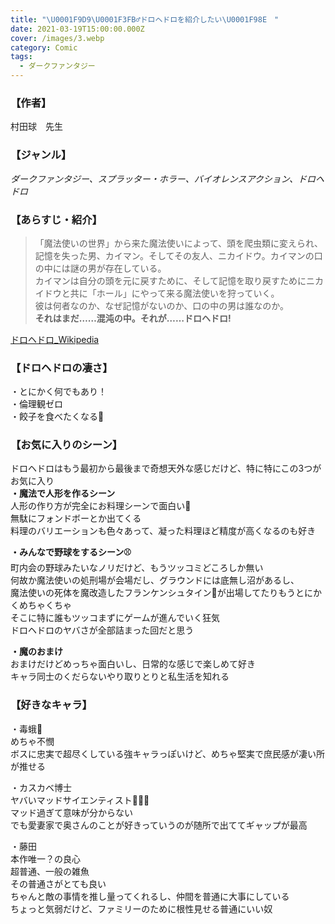 ```yaml
---
title: "\U0001F9D9\U0001F3FB‍♂️ドロヘドロを紹介したい\U0001F98E　"
date: 2021-03-19T15:00:00.000Z
cover: /images/3.webp
category: Comic
tags:
  - ダークファンタジー
---
```

### 【作者】
村田球　先生

### 【ジャンル】
*ダークファンタジー、スプラッター・ホラー、バイオレンスアクション、ドロヘドロ*

### 【あらすじ・紹介】
> 「魔法使いの世界」から来た魔法使いによって、頭を爬虫類に変えられ、記憶を失った男、カイマン。そしてその友人、ニカイドウ。カイマンの口の中には謎の男が存在している。  
カイマンは自分の頭を元に戻すために、そして記憶を取り戻すためにニカイドウと共に「ホール」にやって来る魔法使いを狩っていく。  
彼は何者なのか、なぜ記憶がないのか、口の中の男は誰なのか。  
> __それはまだ……混沌の中。それが……ドロヘドロ!__

[ドロヘドロ_Wikipedia](https://ja.wikipedia.org/wiki/%E3%83%89%E3%83%AD%E3%83%98%E3%83%89%E3%83%AD)

### 【ドロヘドロの凄さ】
・とにかく何でもあり！  
・倫理観ゼロ  
・餃子を食べたくなる🥟

### 【お気に入りのシーン】
ドロヘドロはもう最初から最後まで奇想天外な感じだけど、特に特にこの3つがお気に入り  
__・魔法で人形を作るシーン__  
人形の作り方が完全にお料理シーンで面白い🍗  
無駄にフォンドボーとか出てくる  
料理のバリエーションも色々あって、凝った料理ほど精度が高くなるのも好き

__・みんなで野球をするシーン⚾️__  
町内会の野球みたいなノリだけど、もうツッコミどころしか無い  
何故か魔法使いの処刑場が会場だし、グラウンドには底無し沼があるし、  
魔法使いの死体を魔改造したフランケンシュタイン🧟が出場してたりもうとにかくめちゃくちゃ  
そこに特に誰もツッコまずにゲームが進んでいく狂気  
ドロヘドロのヤバさが全部詰まった回だと思う

__・魔のおまけ__  
おまけだけどめっちゃ面白いし、日常的な感じで楽しめて好き  
キャラ同士のくだらないやり取りとりと私生活を知れる

### 【好きなキャラ】
・毒蛾🦋  
めちゃ不憫  
ボスに忠実で超尽くしている強キャラっぽいけど、めちゃ堅実で庶民感が凄い所が推せる

・カスカベ博士  
ヤバいマッドサイエンティスト👨🏽‍⚕️  
マッド過ぎて意味が分からない  
でも愛妻家で奥さんのことが好きっていうのが随所で出ててギャップが最高  

・藤田  
本作唯一？の良心  
超普通、一般の雑魚  
その普通さがとても良い  
ちゃんと敵の事情を推し量ってくれるし、仲間を普通に大事にしている  
ちょっと気弱だけど、ファミリーのために根性見せる普通にいい奴

